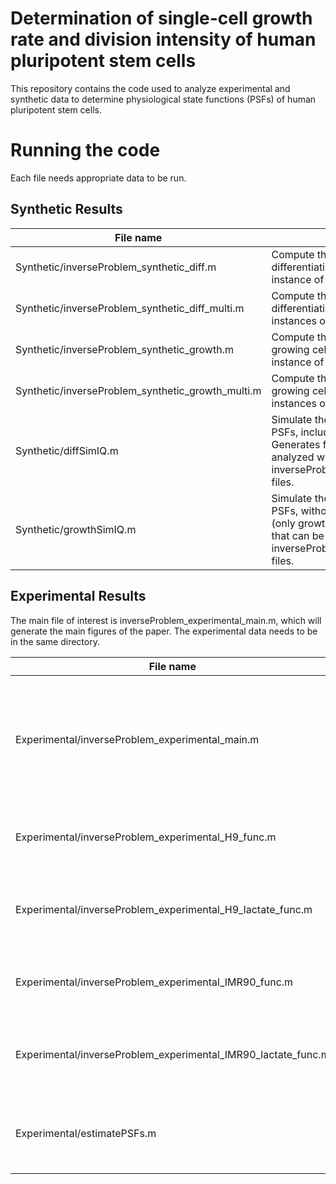 Determination of single-cell growth rate and division intensity of human pluripotent stem cells
==================================================
This repository contains the code used to analyze experimental and synthetic data to determine physiological state functions (PSFs) of human pluripotent stem cells.

# Running the code
Each file needs appropriate data to be run.

## Synthetic Results

| File name | Comment |
|-|-|
|Synthetic/inverseProblem_synthetic_diff.m| Compute the PSFs of differentiating cells with a single instance of data.|
|Synthetic/inverseProblem_synthetic_diff_multi.m| Compute the PSFs of differentiating cells with multiple instances of data.|
|Synthetic/inverseProblem_synthetic_growth.m| Compute the PSFs of exclusively growing cells with a single instance of data.|
|Synthetic/inverseProblem_synthetic_growth_multi.m| Compute the PSFs of exclusively growing cells with multiple instances of data.|
|Synthetic/diffSimIQ.m| Simulate the PBE with specified PSFs, including differentiation. Generates files that can be analyzed with the inverseProblem_synthetic_diff files.|
|Synthetic/growthSimIQ.m |Simulate the PBE with specified PSFs, without differentiation (only growth). Generates files that can be analyzed with the inverseProblem_synthetic_growth files.|

## Experimental Results

The main file of interest is inverseProblem_experimental_main.m, which will generate the main figures of the paper. The experimental data needs to be in the same directory.

| File name | Comment |
|-|-|
|Experimental/inverseProblem_experimental_main.m|Uses the other functions in the Experimental folder to estimate the PSFs from each experimental condition.|
|Experimental/inverseProblem_experimental_H9_func.m| Analyze the experimental H9 data and compute the PSFs. |
|Experimental/inverseProblem_experimental_H9_lactate_func.m| Analyze the experimental H9+lactate data and compute the PSFs. |
|Experimental/inverseProblem_experimental_IMR90_func.m| Analyze the experimental IMR90 data and compute the PSFs. |
|Experimental/inverseProblem_experimental_IMR90_lactate_func.m| Analyze the experimental IMR90+lactate data and compute the PSFs. |
|Experimental/estimatePSFs.m|Helper function to calculate PSFs given the various distributions.|


